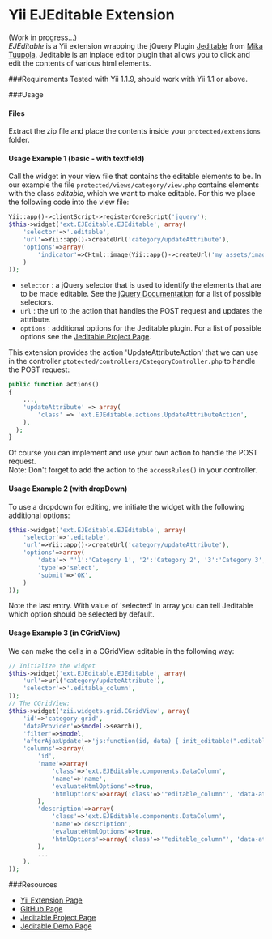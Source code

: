 Yii EJEditable Extension
==============================

(Work in progress...)<br>
_EJEditable_ is a Yii extension wrapping the jQuery Plugin [Jeditable](https://github.com/tuupola/jquery_jeditable "Jeditable on GitHub") from 
[Mika Tuupola](https://github.com/tuupola "Mika Tuupola on GitHub"). 
Jeditable is an inplace editor plugin that allows you to click and edit the contents of various html elements.



###Requirements
Tested with Yii 1.1.9, should work with Yii 1.1 or above.

###Usage

#### Files
Extract the zip file and place the contents inside your `protected/extensions` folder.

#### Usage Example 1 (basic - with textfield)
Call the widget in your view file that contains the editable elements to be.
In our example the file `protected/views/category/view.php` contains elements with the class _editable_, 
which we want to make editable. For this we place the following code into the view file:
```php
Yii::app()->clientScript->registerCoreScript('jquery');
$this->widget('ext.EJEditable.EJEditable', array(
	'selector'=>'.editable',
	'url'=>Yii::app()->createUrl('category/updateAttribute'),
	'options'=>array(
		'indicator'=>CHtml::image(Yii::app()->createUrl('my_assets/images/indicator.gif')),
	)
));
```

- `selector` : a jQuery selector that is used to identify the elements that are to be made editable.
See the [jQuery Documentation](http://api.jquery.com/category/selectors/ "jQuery - Selectors") for a list of possible selectors.
- `url` : the url to the action that handles the POST request and updates the attribute.
- `options` : additional options for the Jeditable plugin. 
For a list of possible options see the [Jeditable Project Page](http://www.appelsiini.net/projects/jeditable "Jeditable - Project Page").

This extension provides the action 'UpdateAttributeAction' that we can use in the controller `ptotected/controllers/CategoryController.php` to handle the POST request:
```php
public function actions()
{
	...,
	'updateAttribute' => array(
		'class' => 'ext.EJEditable.actions.UpdateAttributeAction',
	),
  );
}
```

Of course you can implement and use your own action to handle the POST request.<br>
Note: Don't forget to add the action to the `accessRules()` in your controller.


#### Usage Example 2 (with dropDown)
To use a dropdown for editing, we initiate the widget with the following additional options:
```php
$this->widget('ext.EJEditable.EJEditable', array(
	'selector'=>'.editable',
	'url'=>Yii::app()->createUrl('category/updateAttribute'),
	'options'=>array(
		'data'=> "'1':'Category 1', '2':'Category 2', '3':'Category 3', 'selected':'2'",
		'type'=>'select',
		'submit'=>'OK',
	)
));
```

Note the last entry. With value of 'selected' in array you can tell Jeditable which option should be selected by default.

#### Usage Example 3 (in CGridView)

We can make the cells in a CGridView editable in the following way:
```php
// Initialize the widget
$this->widget('ext.EJEditable.EJEditable', array(
	'url'=>url('category/updateAttribute'),
	'selector'=>'.editable_column',
));
// The CGridView:
$this->widget('zii.widgets.grid.CGridView', array(
	'id'=>'category-grid',
	'dataProvider'=>$model->search(),
	'filter'=>$model,
	'afterAjaxUpdate'=>'js:function(id, data) { init_editable(".editable_column"); }', // make cells editable again
	'columns'=>array(
		'id',
		'name'=>array(
			'class'=>'ext.EJEditable.components.DataColumn',
			'name'=>'name',
			'evaluateHtmlOptions'=>true,
			'htmlOptions'=>array('class'=>'"editable_column"', 'data-attribute'=>'"name"', 'id'=>'"{$data->id}"'),
		),
		'description'=>array(
			'class'=>'ext.EJEditable.components.DataColumn',
			'name'=>'description',
			'evaluateHtmlOptions'=>true,
			'htmlOptions'=>array('class'=>'"editable_column"', 'data-attribute'=>'"description"', 'id'=>'"{$data->id}"'),
		),
		...
	),
));
```

###Resources
* [Yii Extension Page](http://www.yiiframework.com/extension/ejeditable/ "ejeditable - Yii Extension Page")
* [GitHub Page](https://github.com/c-cba/yii-ejeditable "yii-ejeditable - GitHub Page")
* [Jeditable Project Page](http://www.appelsiini.net/projects/jeditable "Jeditable - Project Page")
* [Jeditable Demo Page](http://www.appelsiini.net/projects/jeditable/default.html "Jeditable - Demo Page")
